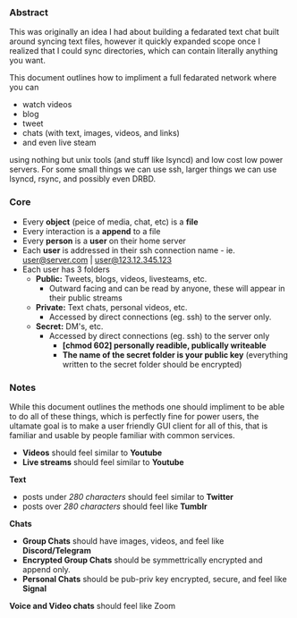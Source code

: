 ### Abstract
This was originally an idea I had about building a fedarated text chat built around syncing text files, however it quickly expanded scope once I realized that I could sync directories, which can contain literally anything you want.

This document outlines how to impliment a full fedarated network where you can
 - watch videos
 - blog
 - tweet
 - chats (with text, images, videos, and links)
 - and even live steam
 
 using nothing but unix tools (and stuff like lsyncd) and low cost low power servers.
 For some small things we can use ssh, larger things we can use lsyncd, rsync, and possibly even DRBD.

### Core
- Every **object** (peice of media, chat, etc) is a **file**
- Every interaction is a **append** to a file
- Every **person** is a **user** on their home server
- Each **user** is addressed in their ssh connection name - ie.   user@server.com | user@123.12.345.123
- Each user has 3 folders 
    - **Public:** Tweets, blogs, videos, livesteams, etc.
        - Outward facing and can be read by anyone, these will appear in their public streams
    - **Private:** Text chats, personal videos, etc.
        - Accessed by direct connections (eg. ssh) to the server only.
    - **Secret:** DM's, etc.
        - Accessed by direct connections (eg. ssh) to the server only
            - **\[chmod 602\] personally readible, publically writeable**
            - **The name of the secret folder is your public key** (everything written to the secret folder should be encrypted)


### Notes
While this document outlines the methods one should impliment to be able to do all of these things, which is perfectly fine for power users, the ultamate goal is to make a user friendly GUI client for all of this, that is familiar and usable by people familiar with common services.
- **Videos** should feel similar to **Youtube**
- **Live streams** should feel similar to **Youtube**

**Text**
- posts under *280 characters* should feel similar to **Twitter**
- posts over *280 characters* should feel like **Tumblr**

**Chats**
- **Group Chats** should have images, videos, and feel like **Discord/Telegram**
- **Encrypted Group Chats** should be symmettrically encrypted and append only.
- **Personal Chats** should be pub-priv key encrypted, secure, and feel like **Signal**

**Voice and Video chats** should feel like Zoom
